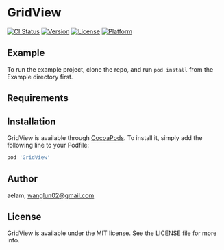 # GridView

[![CI Status](https://img.shields.io/travis/aelam/GridView.svg?style=flat)](https://travis-ci.org/aelam/GridView)
[![Version](https://img.shields.io/cocoapods/v/GridView.svg?style=flat)](https://cocoapods.org/pods/GridView)
[![License](https://img.shields.io/cocoapods/l/GridView.svg?style=flat)](https://cocoapods.org/pods/GridView)
[![Platform](https://img.shields.io/cocoapods/p/GridView.svg?style=flat)](https://cocoapods.org/pods/GridView)

## Example

To run the example project, clone the repo, and run `pod install` from the Example directory first.

## Requirements

## Installation

GridView is available through [CocoaPods](https://cocoapods.org). To install
it, simply add the following line to your Podfile:

```ruby
pod 'GridView'
```

## Author

aelam, wanglun02@gmail.com

## License

GridView is available under the MIT license. See the LICENSE file for more info.
